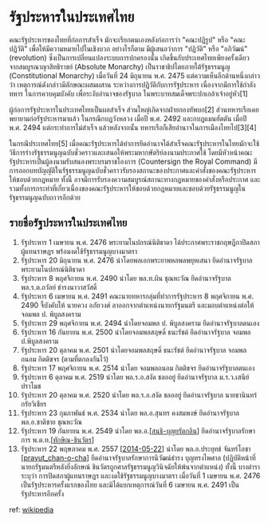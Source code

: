 # รัฐประหารในประเทศไทย

คณะรัฐประหารของไทยที่ก่อการสำเร็จ มักจะเรียกตนเองหลังก่อการว่า "คณะปฏิรูป" หรือ "คณะปฏิวัติ" เพื่อให้มีความหมายไปในเชิงบวก อย่างไรก็ตาม มีผู้เสนอว่าการ "ปฏิวัติ" หรือ "อภิวัฒน์" (revolution) ซึ่งเป็นการเปลี่ยนแปลงระบบการปกครองนั้น เกิดขึ้นกับประเทศไทยเพียงครั้งเดียว จากสมบูรณาญาสิทธิราชย์ (Absolute Monarchy) เป็นราชาธิปไตยภายใต้รัฐธรรมนูญ (Constitutional Monarchy) เมื่อวันที่ 24 มิถุนายน พ.ศ. 2475 แต่ความเห็นอีกด้านหนึ่งกล่าวว่า เหตุการณ์ดังกล่าวมีลักษณะผสมผสาน ระหว่างการปฏิวัติกับการรัฐประหาร เนื่องจากมีการใช้กำลังทหาร ในการควบคุมบังคับ เพื่อระงับอำนาจของรัฐบาล ในพระบาทสมเด็จพระปกเกล้าเจ้าอยู่หัว[1]

ผู้ก่อการรัฐประหารในประเทศไทยเป็นผลสำเร็จ ส่วนใหญ่เกิดจากฝ่ายกองทัพบก[2] ส่วนทหารเรือเคยพยายามก่อรัฐประหารมาแล้ว ในกรณีกบฏวังหลวง เมื่อปี พ.ศ. 2492 และกบฏแมนฮัตตัน เมื่อปี พ.ศ. 2494 แต่กระทำการไม่สำเร็จ แล้วหลังจากนั้น ทหารเรือก็เสียอำนาจในการเมืองไทยไป[3][4]

ในกรณีประเทศไทย[5] เมื่อคณะรัฐประหารได้ทำการยึดอำนาจได้สำเร็จคณะรัฐประหารในไทยมักจะใช้วิธีการร่างรัฐธรรมนูญฉบับชั่วคราวและเสนอให้พระมหากษัตริย์ลงนามประกาศใช้ โดยมีหัวหน้าคณะรัฐประหารเป็นผู้ลงนามรับสนองพระบรมราชโองการ (Countersign the Royal Command) มีการออกบทบัญญัติในรัฐธรรมนูญฉบับชั่วคราวรับรองสถานะของประกาศและคำสั่งของคณะรัฐประหารให้ชอบด้วยกฎหมาย ทั้งนี้ อาจมีการรับรองความสมบูรณ์สถานะทางกฎหมายของคำสั่งหรือประกาศ และรวมทั้งการกระทำที่เกี่ยวเนื่องของคณะรัฐประหารให้ชอบด้วยกฎหมายและชอบด้วยรัฐธรรมนูญในรัฐธรรมนูญฉบับถาวรอีกด้วย

## รายชื่อรัฐประหารในประเทศไทย

1. รัฐประหาร 1 เมษายน พ.ศ. 2476 พระยามโนปกรณ์นิติธาดา ได้ประกาศพระราชกฤษฎีกาปิดสภาผู้แทนราษฎร พร้อมงดใช้รัฐธรรมนูญบางมาตรา
1. รัฐประหาร 20 มิถุนายน พ.ศ. 2476 นำโดยพลเอกพระยาพหลพลพยุหเสนา ยึดอำนาจรัฐบาล พระยามโนปกรณ์นิติธาดา
1. รัฐประหาร 8 พฤศจิกายน พ.ศ. 2490 นำโดย พล.ท.ผิน ชุณหะวัณ ยึดอำนาจรัฐบาล พล.ร.ต.ถวัลย์ ธำรงนาวาสวัสดิ์
1. รัฐประหาร 6 เมษายน พ.ศ. 2491 คณะนายทหารกลุ่มที่ทำการรัฐประหาร 8 พฤศจิกายน พ.ศ. 2490 จี้บังคับให้ นายควง อภัยวงศ์ ลาออกจากตำแหน่งนายกรัฐมนตรี และมอบตำแหน่งต่อให้ จอมพล ป. พิบูลสงคราม
1. รัฐประหาร 29 พฤศจิกายน พ.ศ. 2494 นำโดยจอมพล ป. พิบูลสงคราม ยึดอำนาจรัฐบาลตนเอง
1. รัฐประหาร 16 กันยายน พ.ศ. 2500 นำโดยจอมพลสฤษดิ์ ธนะรัชต์ ยึดอำนาจรัฐบาล จอมพล ป.พิบูลสงคราม
1. รัฐประหาร 20 ตุลาคม พ.ศ. 2501 นำโดยจอมพลสฤษดิ์ ธนะรัชต์ ยึดอำนาจรัฐบาล จอมพลถนอม กิตติขจร (ตามที่ตกลงกันไว้)
1. รัฐประหาร 17 พฤศจิกายน พ.ศ. 2514 นำโดย จอมพลถนอม กิตติขจร ยึดอำนาจรัฐบาลตนเอง
1. รัฐประหาร 6 ตุลาคม พ.ศ. 2519 นำโดย พล.ร.อ.สงัด ชลออยู่ ยึดอำนาจรัฐบาล ม.ร.ว.เสนีย์ ปราโมช
1. รัฐประหาร 20 ตุลาคม พ.ศ. 2520 นำโดย พล.ร.อ.สงัด ชลออยู่ ยึดอำนาจรัฐบาล นายธานินทร์ กรัยวิเชียร
1. รัฐประหาร 23 กุมภาพันธ์ พ.ศ. 2534 นำโดย พล.อ.สุนทร คงสมพงษ์ ยึดอำนาจรัฐบาล พล.อ.ชาติชาย ชุณหะวัณ
1. รัฐประหาร 19 กันยายน พ.ศ. 2549 นำโดย พล.อ.[[สนธิ-บุญยรัตกลิน]] ยึดอำนาจรัฐบาลรักษาการ พ.ต.ท.[[ทักษิณ-ชินวัตร]]
1. รัฐประหาร 22 พฤษภาคม พ.ศ. 2557 [[2014-05-22]] นำโดย พล.อ.ประยุทธ์ จันทร์โอชา [[prayut_chan-o-cha]] ยึดอำนาจรัฐบาลรักษาการนิวัฒน์ธำรง บุญทรงไพศาล (ปฏิบัติหน้าที่นายกรัฐมนตรีหลังยิ่งลักษณ์ ชินวัตรถูกศาลรัฐธรรมนูญวินิจฉัยให้พ้นจากตำแหน่ง)
ทั้งนี้ บางตำราระบุว่า การปิดสภาผู้แทนราษฎร และงดใช้รัฐธรรมนูญบางมาตรา เมื่อวันที่ 1 เมษายน พ.ศ. 2476 เป็นรัฐประหารครั้งแรกของไทย และมิได้แยกเหตุการณ์วันที่ 6 เมษายน พ.ศ. 2491 เป็นรัฐประหารอีกครั้ง

ref: [wikipedia](https://th.wikipedia.org/wiki/%E0%B8%A3%E0%B8%B1%E0%B8%90%E0%B8%9B%E0%B8%A3%E0%B8%B0%E0%B8%AB%E0%B8%B2%E0%B8%A3%E0%B9%83%E0%B8%99%E0%B8%9B%E0%B8%A3%E0%B8%B0%E0%B9%80%E0%B8%97%E0%B8%A8%E0%B9%84%E0%B8%97%E0%B8%A2)

[//begin]: # "Autogenerated link references for markdown compatibility"
[สนธิ-บุญยรัตกลิน]: สนธิ-บุญยรัตกลิน "สนธิ บุญยรัตกลิน"
[ทักษิณ-ชินวัตร]: ทักษิณ-ชินวัตร "ทักษิณ ชินวัตร"
[2014-05-22]: 2014-05-22 "2014 05 22"
[prayut_chan-o-cha]: prayut_chan-o-cha "ประยุทธ์ จันทร์โอชา"
[//end]: # "Autogenerated link references"